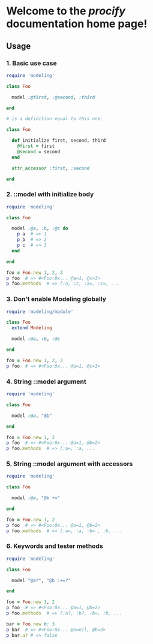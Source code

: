 Welcome to the _procify_ documentation home page!
===

Usage
---
### 1. Basic use case
```RUBY
require 'modeling'

class Foo

  model :@first, :@second, :third

end

# is a definition equal to this one:

class Foo

  def initialize first, second, third
    @first = first
    @second = second
  end

  attr_accessor :first, :second

end
```

### 2. ::model with initialize body
```RUBY
require 'modeling'

class Foo

  model :@a, :b, :@c do
    p a  # => 1
    p b  # => 2
    p c  # => 3
  end

end

foo = Foo.new 1, 2, 3 
p foo  # => #<Foo:0x... @a=1, @c=3>
p foo.methods  # => [:a, :c, :a=, :c=, ...
```

### 3. Don't enable Modeling globally
```RUBY
require 'modeling/module'

class Foo
  extend Modeling

  model :@a, :b, :@c

end

foo = Foo.new 1, 2, 3 
p foo  # => #<Foo:0x... @a=1, @c=3>
```

### 4. String ::model argument
```RUBY
require 'modeling'

class Foo

  model :@a, "@b"

end

foo = Foo.new 1, 2
p foo  # => #<Foo:0x... @a=1, @b=2>
p foo.methods  # => [:a=, :a, ...
```

### 5. String ::model argument with accessors
```RUBY
require 'modeling'

class Foo

  model :@a, "@b +="

end

foo = Foo.new 1, 2
p foo  # => #<Foo:0x... @a=1, @b=2>
p foo.methods  # => [:a=, :a, :b= , :b, ...
```

### 6. Keywords and tester methods
```RUBY
require 'modeling'

class Foo

  model "@a?", "@b :+=?"

end

foo = Foo.new 1, 2
p foo  # => #<Foo:0x... @a=1, @b=2>
p foo.methods  # => [:a?, :b?, :b=, :b, ...

bar = Foo.new b: 3
p bar  # => #<Foo:0x... @a=nil, @b=3>
p bar.a? # => false
```
